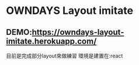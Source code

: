 # OWNDAYS Layout imitate

## DEMO:https://owndays-layout-imitate.herokuapp.com/

目前是完成部分layout來做練習
環境是建置在:react
